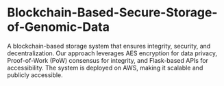 # Blockchain-Based-Secure-Storage-of-Genomic-Data
A blockchain-based storage system that ensures integrity, security, and decentralization. Our approach leverages AES encryption for data privacy, Proof-of-Work (PoW) consensus for integrity, and Flask-based APIs for accessibility. The system is deployed on AWS, making it scalable and publicly accessible.
